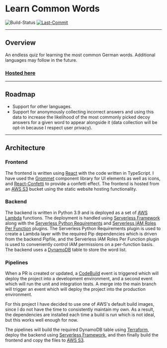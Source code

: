 # Learn Common Words

![Build-Status](https://s3.eu-west-1.amazonaws.com/learn-common-words.net/build-status.svg?)
[![Last-Commit](https://img.shields.io/github/last-commit/Oliver-Bilbie/learn-common-words)](https://github.com/Oliver-Bilbie/learn-common-words/blob/main/CHANGELOG.md)

---

## Overview

An endless quiz for learning the most common German words. Additional languages may follow in the future.

### [Hosted here](https://learn-common-words.net)

---

## Roadmap

-   Support for other languages.
-   Support for anonymously collecting incorrect answers and using this data to increase the likelihood of the most commonly picked decoy answers for a given word to appear alongside it (data collection will be opt-in because I respect user privacy).

---

## Architecture

### Frontend

The frontend is written using [React](https://reactjs.org/) with the code written in TypeScript. I have used the [Grommet](https://v2.grommet.io/) component library for UI elements as well as icons, and [React-Confetti](https://www.npmjs.com/package/react-confetti) to provide a confetti effect.
The frontend is hosted from an [AWS S3](https://aws.amazon.com/s3/) bucket using the static website hosting functionality.

### Backend

The backend is written in Python 3.9 and is deployed as a set of [AWS Lambda](https://aws.amazon.com/lambda/) functions. The deployment is handled using [Serverless Framework](https://www.serverless.com/framework/) along with the [Serverless Python Requirements](https://www.serverless.com/plugins/serverless-python-requirements) and [Serverless IAM Roles Per Function](https://www.serverless.com/plugins/serverless-iam-roles-per-function) plugins. The Serverless Python Requirements plugin is used to create a Lambda layer with the required Pip dependencies which is driven from the backend Pipfile, and the Serverless IAM Roles Per Function plugin is used to conveniently control IAM permissions on a per-function basis.
The backend uses a [DynamoDB](https://aws.amazon.com/dynamodb/) table to store the word list.

### Pipelines

When a PR is created or updated, a [CodeBuild](https://aws.amazon.com/codebuild/) event is triggered which will deploy the project into a development environment, and a second event which will run the unit and integration tests. A merge into the main branch will trigger an event which will deploy the project into the production environment.

For this project I have decided to use one of AWS's default build images, since I do not have the time to consistently maintain my own. As a result, the dependencies are installed each time a build is run which is not ideal, but this works well enough for now.

The pipelines will build the required DynamoDB table using [Terraform](https://www.terraform.io/), deploy the backend using [Serverless Framework](https://www.serverless.com/framework/), and then finally build the frontend and copy the files to [AWS S3](https://aws.amazon.com/s3/).
